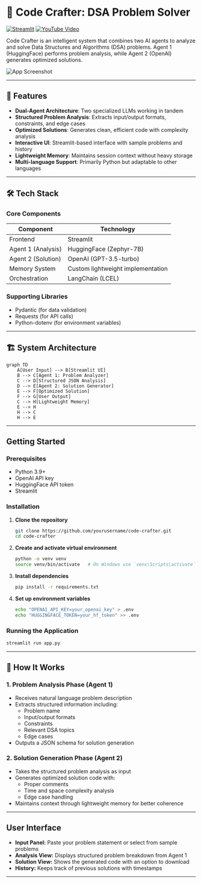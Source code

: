 
# 🤖 Code Crafter: DSA Problem Solver

[![Streamlit](https://static.streamlit.io/badges/streamlit_badge_black_white.svg)](https://codecrafter4218.streamlit.app/)
[![YouTube Video](https://img.shields.io/badge/YouTube-FF0000?style=for-the-badge&logo=youtube&logoColor=white)](https://youtu.be/n8twMXZUVkY)

Code Crafter is an intelligent system that combines two AI agents to analyze and solve Data Structures and Algorithms (DSA) problems. Agent 1 (HuggingFace) performs problem analysis, while Agent 2 (OpenAI) generates optimized solutions.

![App Screenshot](https://github.com/user-attachments/assets/1137b117-1b05-4882-83b4-6c9223655c64)

---

## 🌟 Features

- **Dual-Agent Architecture**: Two specialized LLMs working in tandem
- **Structured Problem Analysis**: Extracts input/output formats, constraints, and edge cases
- **Optimized Solutions**: Generates clean, efficient code with complexity analysis
- **Interactive UI**: Streamlit-based interface with sample problems and history
- **Lightweight Memory**: Maintains session context without heavy storage
- **Multi-language Support**: Primarily Python but adaptable to other languages
---

## 🛠️ Tech Stack

### Core Components
| Component | Technology |
|-----------|------------|
| Frontend | Streamlit |
| Agent 1 (Analysis) | HuggingFace (Zephyr-7B) |
| Agent 2 (Solution) | OpenAI (GPT-3.5-turbo) |
| Memory System | Custom lightweight implementation |
| Orchestration | LangChain (LCEL) |

### Supporting Libraries
- Pydantic (for data validation)
- Requests (for API calls)
- Python-dotenv (for environment variables)
---

## 🏗️ System Architecture

```mermaid
graph TD
    A[User Input] --> B[Streamlit UI]
    B --> C[Agent 1: Problem Analyzer]
    C --> D[Structured JSON Analysis]
    D --> E[Agent 2: Solution Generator]
    E --> F[Optimized Solution]
    F --> G[User Output]
    C --> H[Lightweight Memory]
    E --> H
    H --> C
    H --> E
```
---
## Getting Started

### Prerequisites
- Python 3.9+
- OpenAI API key
- HuggingFace API token
- Streamlit

### Installation

1. **Clone the repository**
   ```bash
   git clone https://github.com/yourusername/code-crafter.git
   cd code-crafter
   ```

2. **Create and activate virtual environment**
   ```bash
   python -m venv venv
   source venv/bin/activate   # On Windows use `venv\Scripts\activate`
   ```

3. **Install dependencies**
   ```bash
   pip install -r requirements.txt
   ```

4. **Set up environment variables**
   ```bash
   echo "OPENAI_API_KEY=your_openai_key" > .env
   echo "HUGGINGFACE_TOKEN=your_hf_token" >> .env
   ```

### Running the Application
```bash
streamlit run app.py
```

---

## 🧠 How It Works

### 1. Problem Analysis Phase (Agent 1)
- Receives natural language problem description
- Extracts structured information including:
  - Problem name
  - Input/output formats
  - Constraints
  - Relevant DSA topics
  - Edge cases
- Outputs a JSON schema for solution generation

### 2. Solution Generation Phase (Agent 2)
- Takes the structured problem analysis as input
- Generates optimized solution code with:
  - Proper comments
  - Time and space complexity analysis
  - Edge case handling
- Maintains context through lightweight memory for better coherence

---

## User Interface

- **Input Panel:** Paste your problem statement or select from sample problems
- **Analysis View:** Displays structured problem breakdown from Agent 1
- **Solution View:** Shows the generated code with an option to download
- **History:** Keeps track of previous solutions with timestamps

---
